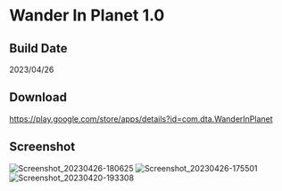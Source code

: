 <!---
## About me
- Hi, I’m Yongmin Lee
- I’m interested in GUI programing and Web application.
- I’m currently learning Spring and React.

## Github Stats
![Anurag's github stats](https://github-readme-stats.vercel.app/api?username=Opera1122&show_icons=true&theme=buefy)![Top Langs](https://github-readme-stats.vercel.app/api/top-langs/?username=Opera1122&layout=compact&theme=buefy)

Opera1122/Opera1122 is a ✨ special ✨ repository because its `README.md` (this file) appears on your GitHub profile.
You can click the Preview link to take a look at your changes.
--->

# Wander In Planet 1.0

## Build Date
2023/04/26
## Download
https://play.google.com/store/apps/details?id=com.dta.WanderInPlanet
## Screenshot
![Screenshot_20230426-180625](https://user-images.githubusercontent.com/113095585/235991553-59cb9ee8-3b3e-48f3-ae66-747110dcc9b2.png)
![Screenshot_20230426-175501](https://user-images.githubusercontent.com/113095585/235991797-5527e4c6-7ccd-406e-91b5-b32552cdcb21.png)
![Screenshot_20230420-193308](https://user-images.githubusercontent.com/113095585/235991818-c7edaa2f-46cd-4ee7-9194-b52c34e512f1.png)

